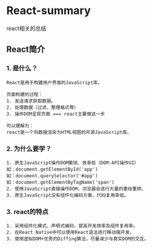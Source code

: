 # React-summary
react相关的总结

## React简介
### 1. 是什么？
```
React是用于构建用户界面的JavaScript库。

页面构建的过程：
1. 发送请求获取数据。
2. 处理数据（过滤、整理格式等）
3. 操作DOM呈现页面 === react主要做这一步

可以理解为：
react是一个将数据渲染为HTML视图的开源JavaScript库。
```
### 2. 为什么要学？
```
1. 原生JavaScript操作DOM繁琐、效率低（DOM-API操作UI）
如：document.getElementById('app')
如：document.querySelector('#app')
如：document.getElementByTagName('span')
2. 使用JavaScript直接操作DOM，浏览器会进行大量的重绘重排。
3. 原生JavaScript没有组件化编码方案，代码复用率低。
```
### 3. react的特点
```
1. 采用组件化模式、声明式编码，提高开发效率及组件复用率。
2. 在React Native中可以使用React语法进行移动端开发。
3. 使用虚拟DOM+优秀的Diffing算法，尽量减少与真实DOM的交互。

```
